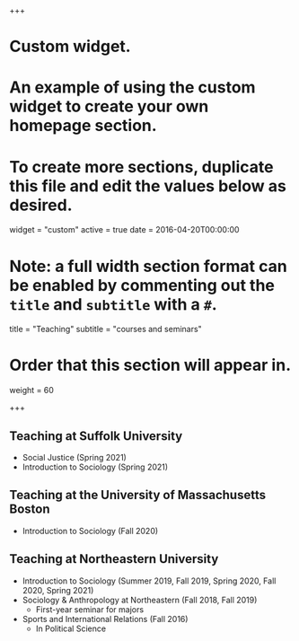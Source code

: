 +++
# Custom widget.
# An example of using the custom widget to create your own homepage section.
# To create more sections, duplicate this file and edit the values below as desired.
widget = "custom"
active = true
date = 2016-04-20T00:00:00

# Note: a full width section format can be enabled by commenting out the `title` and `subtitle` with a `#`.
title = "Teaching"
subtitle = "courses and seminars"

# Order that this section will appear in.
weight = 60

+++
## Teaching at Suffolk University
- Social Justice (Spring 2021)
- Introduction to Sociology (Spring 2021)

## Teaching at the University of Massachusetts Boston
- Introduction to Sociology (Fall 2020)

## Teaching at Northeastern University

- Introduction to Sociology (Summer 2019, Fall 2019, Spring 2020, Fall 2020, Spring 2021)
- Sociology & Anthropology at Northeastern (Fall 2018, Fall 2019)
  - First-year seminar for majors
- Sports and International Relations (Fall 2016)
  - In Political Science
